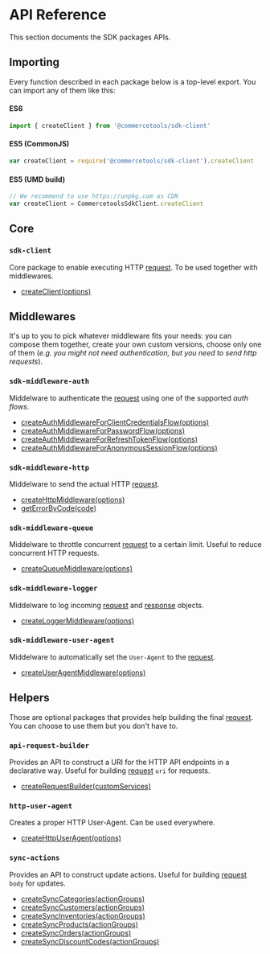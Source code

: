 # API Reference

This section documents the SDK packages APIs.

## Importing

Every function described in each package below is a top-level export. You can import any of them like this:

#### ES6

```js
import { createClient } from '@commercetools/sdk-client'
```

#### ES5 (CommonJS)

```js
var createClient = require('@commercetools/sdk-client').createClient
```

#### ES5 (UMD build)

```js
// We recommend to use https://unpkg.com as CDN
var createClient = CommercetoolsSdkClient.createClient
```


## Core

### `sdk-client`
Core package to enable executing HTTP [request](/sdk/Glossary.md#clientrequest). To be used together with middlewares.

* [createClient(options)](/sdk/api/sdkClient.md#createclient)


## Middlewares
It's up to you to pick whatever middleware fits your needs: you can compose them together, create your own custom versions, choose only one of them (_e.g. you might not need authentication, but you need to send http requests_).

### `sdk-middleware-auth`
Middelware to authenticate the [request](/sdk/Glossary.md#clientrequest) using one of the supported _auth flows_.

* [createAuthMiddlewareForClientCredentialsFlow(options)](/sdk/api/sdkMiddlewareAuth.md#createauthmiddlewareforclientcredentialsflowoptions)
* [createAuthMiddlewareForPasswordFlow(options)](/sdk/api/sdkMiddlewareAuth.md#createauthmiddlewareforpasswordflow)
* [createAuthMiddlewareForRefreshTokenFlow(options)](/sdk/api/sdkMiddlewareAuth.md#createauthmiddlewareforrefreshtokenflow)
* [createAuthMiddlewareForAnonymousSessionFlow(options)](/sdk/api/sdkMiddlewareAuth.md#createauthmiddlewareforanonymoussessionflow)

### `sdk-middleware-http`
Middelware to send the actual HTTP [request](/sdk/Glossary.md#clientrequest).

* [createHttpMiddleware(options)](/sdk/api/sdkMiddlewareHttp.md#createhttpmiddlewareoptions)
* [getErrorByCode(code)](/sdk/api/sdkMiddlewareHttp.md#geterrorbycode)

### `sdk-middleware-queue`
Middelware to throttle concurrent [request](/sdk/Glossary.md#clientrequest) to a certain limit. Useful to reduce concurrent HTTP requests.

* [createQueueMiddleware(options)](/sdk/api/sdkMiddlewareQueue.md#createqueuemiddlewareoptions)

### `sdk-middleware-logger`
Middelware to log incoming [request](/sdk/Glossary.md#clientrequest) and [response](/sdk/Glossary.md#clientrequest) objects.

* [createLoggerMiddleware(options)](/sdk/api/sdkMiddlewareLogger.md#createloggermiddlewareoptions)

### `sdk-middleware-user-agent`
Middelware to automatically set the `User-Agent` to the [request](/sdk/Glossary.md#clientrequest).

* [createUserAgentMiddleware(options)](/sdk/api/sdkMiddlewareUserAgent.md#createuseragentmiddlewareoptions)


## Helpers
Those are optional packages that provides help building the final [request](/sdk/Glossary.md#clientrequest). You can choose to use them but you don't have to.

### `api-request-builder`
Provides an API to construct a URI for the HTTP API endpoints in a declarative way. Useful for building [request](/sdk/Glossary.md#clientrequest) `uri` for requests.

* [createRequestBuilder(customServices)](/sdk/api/apiRequestBuilder.md#createrequestbuildercustomservices)

### `http-user-agent`
Creates a proper HTTP User-Agent. Can be used everywhere.

* [createHttpUserAgent(options)](/sdk/api/httpUserAgent.md#createhttpuseragentoptions)

### `sync-actions`
Provides an API to construct update actions. Useful for building [request](/sdk/Glossary.md#clientrequest) `body` for updates.

* [createSyncCategories(actionGroups)](/sdk/api/syncActions.md#createsynccategoriesactiongroups)
* [createSyncCustomers(actionGroups)](/sdk/api/syncActions.md#createsynccustomersactiongroups)
* [createSyncInventories(actionGroups)](/sdk/api/syncActions.md#createsyncinventoriesactiongroups)
* [createSyncProducts(actionGroups)](/sdk/api/syncActions.md#createsyncproductsactiongroups)
* [createSyncOrders(actionGroups)](/sdk/api/syncActions.md#createsyncordersactiongroups)
* [createSyncDiscountCodes(actionGroups)](/sdk/api/syncActions.md#createsyncdiscountcodesactiongroups)
